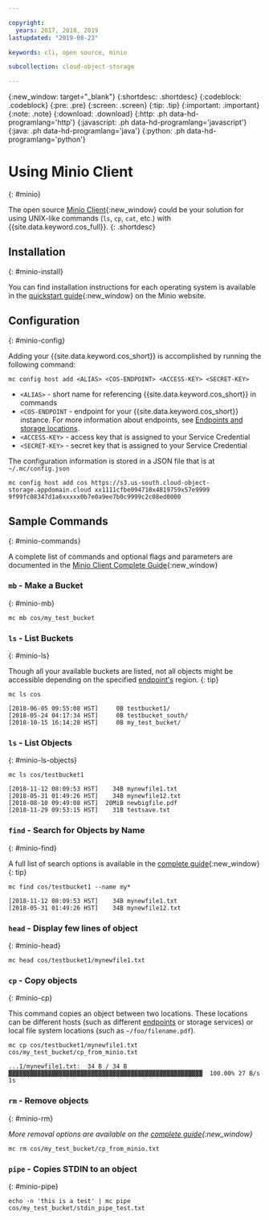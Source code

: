 ```yaml
---

copyright:
  years: 2017, 2018, 2019
lastupdated: "2019-08-23"

keywords: cli, open source, minio

subcollection: cloud-object-storage

---
```

{:new_window: target="_blank"}
{:shortdesc: .shortdesc}
{:codeblock: .codeblock}
{:pre: .pre}
{:screen: .screen}
{:tip: .tip}
{:important: .important}
{:note: .note}
{:download: .download} 
{:http: .ph data-hd-programlang='http'} 
{:javascript: .ph data-hd-programlang='javascript'} 
{:java: .ph data-hd-programlang='java'} 
{:python: .ph data-hd-programlang='python'}

# Using Minio Client
{: #minio}

The open source [Minio Client](https://min.io/download#/linux){:new_window} could be your solution for using UNIX-like commands (`ls`, `cp`, `cat`, etc.) with {{site.data.keyword.cos_full}}.
{: .shortdesc}

## Installation
{: #minio-install}

You can find installation instructions for each operating system is available in the [quickstart guide](https://docs.min.io/docs/minio-client-quickstart-guide.html){:new_window} on the Minio website.

## Configuration
{: #minio-config}

Adding your {{site.data.keyword.cos_short}} is accomplished by running the following command:

```
mc config host add <ALIAS> <COS-ENDPOINT> <ACCESS-KEY> <SECRET-KEY>
```

* `<ALIAS>` - short name for referencing {{site.data.keyword.cos_short}} in commands
* `<COS-ENDPOINT` - endpoint for your {{site.data.keyword.cos_short}} instance. For more information about endpoints, see [Endpoints and storage locations](/docs/services/cloud-object-storage?topic=cloud-object-storage-endpoints#endpoints).
* `<ACCESS-KEY>` - access key that is assigned to your Service Credential
* `<SECRET-KEY>` - secret key that is assigned to your Service Credential

The configuration information is stored in a JSON file that is at `~/.mc/config.json`

```
mc config host add cos https://s3.us-south.cloud-object-storage.appdomain.cloud xx1111cfbe094710x4819759x57e9999 9f99fc08347d1a6xxxxx0b7e0a9ee7b0c9999c2c08ed0000
```

## Sample Commands
{: #minio-commands}

A complete list of commands and optional flags and parameters are documented in the [Minio Client Complete Guide](https://docs.min.io/docs/minio-client-complete-guide){:new_window}

### `mb` - Make a Bucket
{: #minio-mb}

```
mc mb cos/my_test_bucket
```

### `ls` - List Buckets
{: #minio-ls}

Though all your available buckets are listed, not all objects might be accessible depending on the specified [endpoint's](/docs/services/cloud-object-storage?topic=cloud-object-storage-endpoints#endpoints) region.
{: tip}

```
mc ls cos
```

```
[2018-06-05 09:55:08 HST]     0B testbucket1/
[2018-05-24 04:17:34 HST]     0B testbucket_south/
[2018-10-15 16:14:28 HST]     0B my_test_bucket/
```


### `ls` - List Objects
{: #minio-ls-objects}

```
mc ls cos/testbucket1
```

```
[2018-11-12 08:09:53 HST]    34B mynewfile1.txt
[2018-05-31 01:49:26 HST]    34B mynewfile12.txt
[2018-08-10 09:49:08 HST]  20MiB newbigfile.pdf
[2018-11-29 09:53:15 HST]    31B testsave.txt
```

### `find` - Search for Objects by Name
{: #minio-find}

A full list of search options is available in the [complete guide](https://docs.min.io/docs/minio-client-complete-guide#find){:new_window}
{: tip}

```
mc find cos/testbucket1 --name my*
```

```
[2018-11-12 08:09:53 HST]    34B mynewfile1.txt
[2018-05-31 01:49:26 HST]    34B mynewfile12.txt
```

### `head` - Display few lines of object
{: #minio-head}

```
mc head cos/testbucket1/mynewfile1.txt
```

### `cp` - Copy objects
{: #minio-cp}

This command copies an object between two locations. These locations can be different hosts (such as different [endpoints](/docs/services/cloud-object-storage?topic=cloud-object-storage-endpoints#endpoints) or storage services) or local file system locations (such as `~/foo/filename.pdf`).
```
mc cp cos/testbucket1/mynewfile1.txt cos/my_test_bucket/cp_from_minio.txt
```

```
...1/mynewfile1.txt:  34 B / 34 B  ▓▓▓▓▓▓▓▓▓▓▓▓▓▓▓▓▓▓▓▓▓▓▓▓▓▓▓▓▓▓▓▓▓▓▓▓▓▓▓▓▓▓▓▓▓▓▓▓▓▓▓▓▓▓  100.00% 27 B/s 1s
```

### `rm` - Remove objects
{: #minio-rm}

*More removal options are available on the [complete guide](https://docs.min.io/docs/minio-client-complete-guide#rm){:new_window}*

```
mc rm cos/my_test_bucket/cp_from_minio.txt
```

### `pipe` - Copies STDIN to an object
{: #minio-pipe}

```
echo -n 'this is a test' | mc pipe cos/my_test_bucket/stdin_pipe_test.txt
```